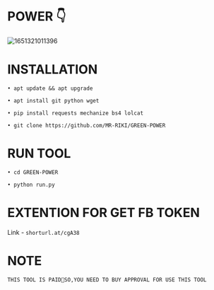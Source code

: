 # POWER 👇
![1651321011396](https://user-images.githubusercontent.com/104522915/166105349-8792db04-219d-427d-aacb-ea4e52d7d85a.jpg)

# INSTALLATION

```• apt update && apt upgrade```

```• apt install git python wget```

```• pip install requests mechanize bs4 lolcat```

```• git clone https://github.com/MR-RIKI/GREEN-POWER```

# RUN TOOL

```• cd GREEN-POWER```

```• python run.py```

# EXTENTION FOR GET FB TOKEN

Link - ```shorturl.at/cgA38```

# NOTE

```THIS TOOL IS PAID💌SO,YOU NEED TO BUY APPROVAL FOR USE THIS TOOL```
